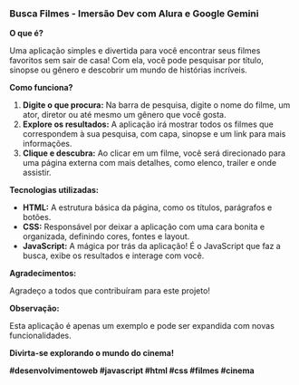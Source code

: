 ### **Busca Filmes - Imersão Dev com Alura e Google Gemini** 

**O que é?**

Uma aplicação simples e divertida para você encontrar seus filmes favoritos sem sair de casa!   Com ela, você pode pesquisar por título, sinopse ou gênero e descobrir um mundo de histórias incríveis.

**Como funciona?**

1. **Digite o que procura:** Na barra de pesquisa, digite o nome do filme, um ator, diretor ou até mesmo um gênero que você gosta.
2. **Explore os resultados:** A aplicação irá mostrar todos os filmes que correspondem à sua pesquisa, com capa, sinopse e um link para mais informações.
3. **Clique e descubra:** Ao clicar em um filme, você será direcionado para uma página externa com mais detalhes, como elenco, trailer e onde assistir.

**Tecnologias utilizadas:**

* **HTML:** A estrutura básica da página, como os títulos, parágrafos e botões.
* **CSS:** Responsável por deixar a aplicação com uma cara bonita e organizada, definindo cores, fontes e layout.
* **JavaScript:** A mágica por trás da aplicação! É o JavaScript que faz a busca, exibe os resultados e interage com você.

**Agradecimentos:**

Agradeço a todos que contribuíram para este projeto! 

**Observação:**

Esta aplicação é apenas um exemplo e pode ser expandida com novas funcionalidades.

**Divirta-se explorando o mundo do cinema!** 

**#desenvolvimentoweb #javascript #html #css #filmes #cinema**
